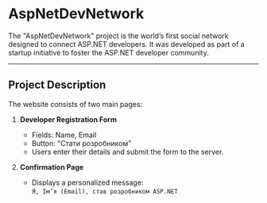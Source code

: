 # AspNetDevNetwork

The "AspNetDevNetwork" project is the world’s first social network designed to connect ASP.NET developers.
It was developed as part of a startup initiative to foster the ASP.NET developer community.

---

## Project Description

The website consists of two main pages:

1. **Developer Registration Form**  
   - Fields: Name, Email  
   - Button: "Стати розробником"  
   - Users enter their details and submit the form to the server.

2. **Confirmation Page**  
   - Displays a personalized message:  
     `Я, Ім’я (Email), став розробником ASP.NET`
